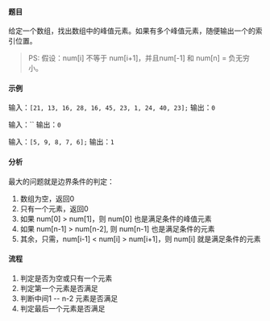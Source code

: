 #### 题目

给定一个数组，找出数组中的峰值元素。如果有多个峰值元素，随便输出一个的索引位置。

> PS: 假设：num[i] 不等于 num[i+1]，并且num[-1] 和 num[n] = 负无穷小。

#### 示例

输入：`[21, 13, 16, 28, 16, 45, 23, 1, 24, 40, 23];`
输出：`0`

输入：``
输出：`0`

输入：`[5, 9, 8, 7, 6];`
输出：`1`

#### 分析

最大的问题就是边界条件的判定：

1. 数组为空，返回0
2. 只有一个元素，返回0
3. 如果 num[0] > num[1]，则 num[0] 也是满足条件的峰值元素
4. 如果 num[n-1] > num[n-2], 则 num[n-1] 也是满足条件的元素
5. 其余，只需，num[i-1] < num[i] > num[i+1]，则 num[i] 就是满足条件的元素

#### 流程

1. 判定是否为空或只有一个元素
2. 判定第一个元素是否满足
3. 判断中间1 -- n-2 元素是否满足
4. 判定最后一个元素是否满足
